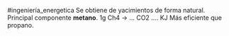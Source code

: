 #ingeniería_energetica 
Se obtiene de yacimientos de forma natural.
Principal componente **metano**.
 1g Ch4 -> ... CO2  .... KJ
 Más eficiente que propano.

